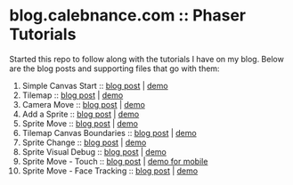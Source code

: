 # blog.calebnance.com :: Phaser Tutorials

Started this repo to follow along with the tutorials I have on my blog. Below are the blog posts and supporting files that go with them:

1. Simple Canvas Start :: [blog post](https://blog.calebnance.com/phaser/simple-canvas-start.html) | [demo](https://blog.calebnance.com/tutorial/phaser/simple-canvas-start.html)
2. Tilemap :: [blog post](https://blog.calebnance.com/phaser/tilemap.html) | [demo](https://blog.calebnance.com/tutorial/phaser/tilemap.html)
3. Camera Move :: [blog post](https://blog.calebnance.com/phaser/camera-move.html) | [demo](https://blog.calebnance.com/tutorial/phaser/camera-move.html)
4. Add a Sprite :: [blog post](https://blog.calebnance.com/phaser/adding-a-sprite.html) | [demo](https://blog.calebnance.com/tutorial/phaser/adding-a-sprite.html)
5. Sprite Move :: [blog post](https://blog.calebnance.com/phaser/sprite-move.html) | [demo](https://blog.calebnance.com/tutorial/phaser/sprite-move.html)
6. Tilemap Canvas Boundaries :: [blog post](https://blog.calebnance.com/phaser/tilemap-canvas-boundaries.html) | [demo](https://blog.calebnance.com/tutorial/phaser/tilemap-canvas-boundaries.html)
7. Sprite Change :: [blog post](https://blog.calebnance.com/phaser/sprite-change.html) | [demo](https://blog.calebnance.com/tutorial/phaser/sprite-change.html)
8. Sprite Visual Debug :: [blog post](https://blog.calebnance.com/phaser/sprite-visual-debug.html) | [demo](https://blog.calebnance.com/tutorial/phaser/sprite-visual-debug.html)
9. Sprite Move - Touch :: [blog post](https://blog.calebnance.com/phaser/sprite-touch-move.html) | [demo for mobile](https://blog.calebnance.com/tutorial/phaser/sprite-touch-move.html)
10. Sprite Move - Face Tracking :: [blog post](https://blog.calebnance.com/phaser/sprite-move-face-tracking.html) | [demo](https://blog.calebnance.com/tutorial/phaser/sprite-move-face-tracking.html)
